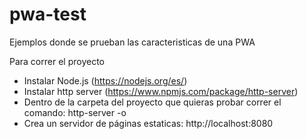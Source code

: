 # pwa-test
Ejemplos donde se prueban las caracteristicas de una PWA

Para correr el proyecto
- Instalar Node.js (https://nodejs.org/es/)
- Instalar http server (https://www.npmjs.com/package/http-server)
- Dentro de la carpeta del proyecto que quieras probar correr el comando: 
    http-server -o
- Crea un servidor de páginas estaticas:
    http://localhost:8080   

